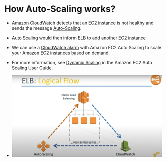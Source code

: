 
# How Auto-Scaling works?
- [Amazon CloudWatch](../../../8_MonitoringServices/AmazonCloudWatch.md) detects that an [EC2 instance](../ReadMe.md) is not healthy and sends the message [Auto-Scaling](README.md).
- [Auto Scaling](README.md) would then inform [ELB](../../../1_NetworkingAndContentDelivery/ElasticLoadBalancer.md) to add [another EC2 instance](../ReadMe.md)
- We can use a [CloudWatch alarm](../../../8_MonitoringServices/AmazonCloudWatch.md) with Amazon EC2 Auto Scaling to scale your [Amazon EC2 instances](../ReadMe.md) based on demand.
- For more information, see [Dynamic Scaling](https://docs.aws.amazon.com/autoscaling/ec2/userguide/as-scale-based-on-demand.html) in the Amazon EC2 Auto Scaling User Guide.

- ![img.png](assets/auto-scaling-elb.png)